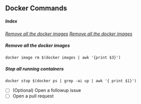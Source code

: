 ## Docker Commands

##### Index
*[Remove all the docker images](#remove-all-the-docker-images)*
*[Remove all the docker images](#remove-all-the-docker-images)*

##### *Remove all the docker images*
```shell
docker image rm $(docker images | awk '{print $3}')
```
##### *Stop all running containers*
```shell
docker stop $(docker ps | grep -ai up | awk '{ print $1}')
```

- [ ] \(Optional) Open a followup issue
- [ ] Open a pull request
